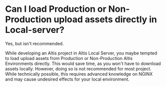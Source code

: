 #  Can I load Production or Non-Production upload assets directly in Local-server?

Yes, but isn't recommended.

While developing an Altis project in Altis Local Server, you maybe tempted to load upload assets from Production or Non-Production Altis Environments directly. This would save time, as you won't have to download assets locally. However, doing so is not recommended for most project. While technically possible, this requires advanced knowledge on NGINX and may cause undesired effects for your local environment. 